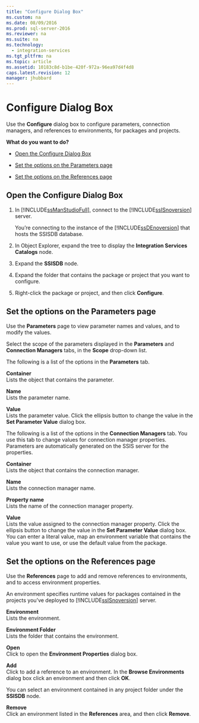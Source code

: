 ```yaml
---
title: "Configure Dialog Box"
ms.custom: na
ms.date: 08/09/2016
ms.prod: sql-server-2016
ms.reviewer: na
ms.suite: na
ms.technology: 
  - integration-services
ms.tgt_pltfrm: na
ms.topic: article
ms.assetid: 10183c8d-b1be-420f-972a-96ea97d4f4d8
caps.latest.revision: 12
manager: jhubbard
---
```

# Configure Dialog Box
Use the **Configure** dialog box to configure parameters, connection managers, and references to environments, for packages and projects.  
  
 **What do you want to do?**  
  
-   [Open the Configure Dialog Box](#open_dialog)  
  
-   [Set the options on the Parameters page](#parameter)  
  
-   [Set the options on the References page](#references)  
  
##  <a name="open_dialog"></a> Open the Configure Dialog Box  
  
1.  In [!INCLUDE[ssManStudioFull](../../Topics/TopicNameContainA/tokens/ssManStudioFull_md.md)], connect to the [!INCLUDE[ssISnoversion](../../Topics/TopicNameContainA/tokens/ssISnoversion_md.md)] server.  
  
     You’re connecting to the instance of the [!INCLUDE[ssDEnoversion](../../Topics/TopicNameContainA/tokens/ssDEnoversion_md.md)] that hosts the SSISDB database.  
  
2.  In Object Explorer, expand the tree to display the **Integration Services Catalogs** node.  
  
3.  Expand the **SSISDB** node.  
  
4.  Expand the folder that contains the package or project that you want to configure.  
  
5.  Right-click the package or project, and then click **Configure**.  
  
##  <a name="parameter"></a> Set the options on the Parameters page  
 Use the **Parameters** page to view parameter names and values, and to modify the values.  
  
 Select the scope of the parameters displayed in the **Parameters** and **Connection Managers** tabs, in the **Scope** drop-down list.  
  
 The following is a list of the options in the **Parameters** tab.  
  
 **Container**  
 Lists the object that contains the parameter.  
  
 **Name**  
 Lists the parameter name.  
  
 **Value**  
 Lists the parameter value. Click the ellipsis button to change the value in the **Set Parameter Value** dialog box.  
  
 The following is a list of the options in the **Connection Managers** tab. You use this tab to change values for connection manager properties. Parameters are automatically generated on the SSIS server for the properties.  
  
 **Container**  
 Lists the object that contains the connection manager.  
  
 **Name**  
 Lists the connection manager name.  
  
 **Property name**  
 Lists the name of the connection manager property.  
  
 **Value**  
 Lists the value assigned to the connection manager property. Click the ellipsis button to change the value in the **Set Parameter Value** dialog box. You can enter a literal value, map an environment variable that contains the value you want to use, or use the default value from the package.  
  
##  <a name="references"></a> Set the options on the References page  
 Use the **References** page to add and remove references to environments, and to access environment properties.  
  
 An environment specifies runtime values for packages contained in the projects you’ve deployed to [!INCLUDE[ssISnoversion](../../Topics/TopicNameContainA/tokens/ssISnoversion_md.md)] server.  
  
 **Environment**  
 Lists the environment.  
  
 **Environment Folder**  
 Lists the folder that contains the environment.  
  
 **Open**  
 Click to open the **Environment Properties** dialog box.  
  
 **Add**  
 Click to add a reference to an environment. In the **Browse Environments** dialog box click an environment and then click **OK**.  
  
 You can select an environment contained in any project folder under the **SSISDB** node.  
  
 **Remove**  
 Click an environment listed in the **References** area, and then click **Remove**.